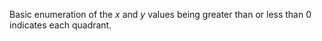 Basic enumeration of the *x* and *y* values being greater than or less than 0 indicates each quadrant.

